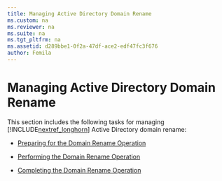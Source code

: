 ```yaml
---
title: Managing Active Directory Domain Rename
ms.custom: na
ms.reviewer: na
ms.suite: na
ms.tgt_pltfrm: na
ms.assetid: d289bbe1-0f2a-47df-ace2-edf47fc3f676
author: Femila
---
```

# Managing Active Directory Domain Rename
  This section includes the following tasks for managing [!INCLUDE[nextref_longhorn](../Token/nextref_longhorn_md.md)] Active Directory domain rename:  
  
-   [Preparing for the Domain Rename Operation](../Topic/Preparing-for-the-Domain-Rename-Operation.md)  
  
-   [Performing the Domain Rename Operation](../Topic/Performing-the-Domain-Rename-Operation.md)  
  
-   [Completing the Domain Rename Operation](../Topic/Completing-the-Domain-Rename-Operation.md)  
  
  